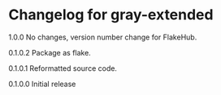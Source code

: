 # Changelog for gray-extended

1.0.0 No changes, version number change for FlakeHub.

0.1.0.2 Package as flake.

0.1.0.1 Reformatted source code.

0.1.0.0 Initial release
